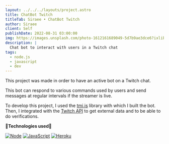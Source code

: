 ```yaml
---
layout: ../../../layouts/project.astro
title: ChatBot Twitch
titleTab: Siraee • ChatBot Twitch
author: Siraee
client: Self
publishDate: 2022-08-31 03:00:00
img: https://images.unsplash.com/photo-1612161689049-5d7b9ae3dce6?ixlib=rb-1.2.1&ixid=MnwxMjA3fDB8MHxwaG90by1wYWdlfHx8fGVufDB8fHx8&auto=format&fit=crop&w=1500&q=60
description: |
  Chat bot to interact with users in a Twitch chat
tags:
  - node.js
  - javascript
  - dev
---
```


This project was made in order to have an active bot on a Twitch chat.

This bot can respond to various commands used by users and send messages at regular intervals if the streamer is live.

To develop this project, I used the <a href="https://tmijs.com/" target="_blank">tmi.js</a> library with which I built the bot. Then, I integrated with the <a href="https://dev.twitch.tv/docs/api/" target="_blank">Twitch API</a> to get external data and to be able to do verifications.

**🔹Technologies used🔹**

[![Node](https://img.shields.io/badge/node.js-%23323330.svg?style=for-the-badge&logo=node.js)](https://nodejs.org/en/)
[![JavaScript](https://img.shields.io/badge/javascript-%23323330.svg?style=for-the-badge&logo=javascript&logoColor=%23F7DF1E)](https://developer.mozilla.org/fr/docs/Web/JavaScript)
[![Heroku](https://img.shields.io/badge/heroku-%23430098.svg?style=for-the-badge&logo=heroku&logoColor=white)](https://www.heroku.com/)
